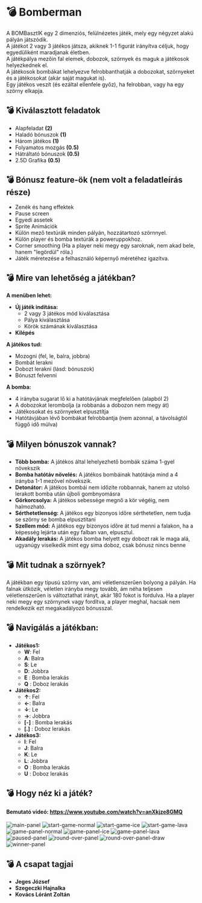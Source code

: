 # 💣 Bomberman
A BOMBasztIK egy 2 dimenziós, felülnézetes játék, mely egy négyzet alakú pályán játszódik.  
A játékot 2 vagy 3 játékos játsza, akiknek 1-1 figurát irányítva céljuk, hogy egyedüliként maradjanak életben.  
A játékpálya mezőin fal elemek, dobozok, szörnyek és maguk a játékosok helyezkednek el.  
A játékosok bombákat lehelyezve felrobbanthatják a dobozokat, szörnyeket és a játékosokat (akár saját magukat is).  
Egy játékos veszít (és ezáltal ellenfele győz), ha felrobban, vagy ha egy szörny elkapja.
## 💣 Kiválasztott feladatok
* Alapfeladat **(2)**
* Haladó bónuszok **(1)**
* Három játékos **(1)**
*  Folyamatos mozgás **(0.5)**
* Hátráltató bónuszok **(0.5)**
* 2.5D Grafika **(0.5)**
## 💣 Bónusz feature-ök (nem volt a feladatleírás része)
* Zenék és hang effektek
* Pause screen
* Egyedi assetek
* Sprite Animációk
* Külön mező textúrák minden pályán, hozzátartozó szörnnyel.
* Külön player és bomba textúrák a poweruppokhoz.
* Corner smoothing (Ha a player neki megy egy saroknak, nem akad bele, hanem "legördül" róla.)
* Játék méretezése a felhasználó képernyő méretéhez igazítva.
## 💣 Mire van lehetőség a játékban?
**A menüben lehet:**
*  **Új játék indítása:**
	* 2 vagy 3 játékos mód kiválasztása
	*  Pálya kiválasztása
	* Körök számának kiválasztása
* **Kilépés**

**A játékos tud:**
* Mozogni (fel, le, balra, jobbra)
* Bombát lerakni
* Dobozt lerakni (lásd: bónuszok)
* Bónuszt felvenni

**A bomba:**
* 4 irányba sugarat lő ki a hatótávjának megfelelően (alapból 2)
* A dobozokat lerombolja (a robbanás a dobozon nem megy át)
* Játékosokat és szörnyeket elpusztítja 
* Hatótávjában lévő bombákat felrobbantja (nem azonnal, a távolságtól függő idő múlva)
## 💣 Milyen bónuszok vannak?
* **Több bomba:**
A játékos által lehelyezhető bombák száma 1-gyel növekszik
* **Bomba hatótáv növelés:**
 A játékos bombáinak hatótávja mind a 4 irányba 1-1 mezővel növekszik.
* **Detonátor:** 
A játékos bombái nem időzíte robbannak, hanem az utolsó lerakott bomba után újboli gombnyomásra
*  **Görkorcsolya:**
A játékos sebessége megnő a kör végéig, nem halmozható.
*  **Sérthetetlenség:**
A játékos egy bizonyos időre sérthetetlen, nem tudja se szörny se bomba elpusztítani
*  **Szellem mód:**
A játékos egy bizonyos időre át tud menni a falakon, ha a képesség lejárta után egy falban van, elpusztul.
*  **Akadály lerakás:**
A játékos bomba helyett egy dobozt rak le maga alá, ugyanúgy viselkedik mint egy sima doboz, csak bónusz nincs benne
## 💣 Mit tudnak a szörnyek?
A játékban egy típusú szörny van, ami véletlenszerűen bolyong a pályán.
Ha falnak ütközik, véletlen irányba megy tovább, ám néha teljesen véletlenszerűen is változtathat irányt,
akár 180 fokot is fordulva.
Ha a player neki megy egy szörnynek vagy fordítva, a player meghal, hacsak nem rendelkezik ezt megakadályozó bónusszal.

## 💣 Navigálás a játékban:
* **Játékos1:**
	* **W**: Fel
	* **A**:  Balra
	* **S**:  Le
	* **D**: Jobbra
	* **E** : Bomba lerakás
	* **Q** : Doboz lerakás
* **Játékos2:**
	* **↑**: Fel
	* **←**: Balra
	* **↓**: Le
	* **→**: Jobbra
	* **[-]** : Bomba lerakás
	* **[.]** : Doboz lerakás
* **Játékos3:**
	* **I**: Fel
	* **J**: Balra
	* **K**: Le
	* **L**: Jobbra
	* **O** : Bomba lerakás
	* **U** : Doboz lerakás

## 💣 Hogy néz ki a játék?

####  Bemutató videó: https://www.youtube.com/watch?v=anXkjze8GMQ
![main-panel](src/main/resources/screenshots/main-panel.png)
![start-game-normal](src/main/resources/screenshots/start-game-normal.png)
![start-game-ice](src/main/resources/screenshots/start-game-ice.png)
![start-game-lava](src/main/resources/screenshots/start-game-lava.png)
![game-panel-normal](src/main/resources/screenshots/game-panel-normal.png)
![game-panel-ice](src/main/resources/screenshots/game-panel-ice.png)
![game-panel-lava](src/main/resources/screenshots/game-panel-lava.png)
![paused-panel](src/main/resources/screenshots/paused-panel.png)
![round-over-panel](src/main/resources/screenshots/round-over-panel.png)
![round-over-panel-draw](src/main/resources/screenshots/round-over-panel-draw.png)
![winner-panel](src/main/resources/screenshots/winner-panel.png)

## 💣 A csapat tagjai
* **Jeges József**
* **Szegeczki Hajnalka**
* **Kovács Lóránt Zoltán**
